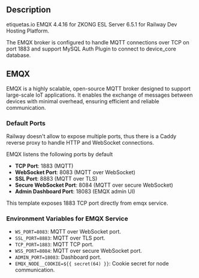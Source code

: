 ## Description

etiquetas.io EMQX 4.4.16 for ZKONG ESL Server 6.5.1 for Railway Dev Hosting Platform. 

The EMQX broker is configured to handle MQTT connections over TCP on port 1883 and support MySQL Auth Plugin to connect to device_core database.

## EMQX

EMQX is a highly scalable, open-source MQTT broker designed to support large-scale IoT applications. It enables the exchange of messages between devices with minimal overhead, ensuring efficient and reliable communication.

### Default Ports

Railway doesn't allow to expose multiple ports, thus there is a Caddy reverse proxy to handle HTTP and WebSocket connections.

EMQX listens the following ports by default

- **TCP Port**: 1883 (MQTT)
- **WebSocket Port**: 8083 (MQTT over WebSocket)
- **SSL Port**: 8883 (MQTT over TLS)
- **Secure WebSocket Port**: 8084 (MQTT over secure WebSocket)
- **Admin Dashboard Port**: 18083 (EMQX admin UI)

This template exposes 1883 TCP port directly from emqx service.

### Environment Variables for EMQX Service

- `WS_PORT=8083`: MQTT over WebSocket port.
- `SSL_PORT=8883`: MQTT over TLS port.
- `TCP_PORT=1883`: MQTT TCP port.
- `WSS_PORT=8084`: MQTT over secure WebSocket port.
- `ADMIN_PORT=18083`: Dashboard port.
- `EMQX_NODE__COOKIE=${{ secret(64) }}`: Cookie secret for node communication.


